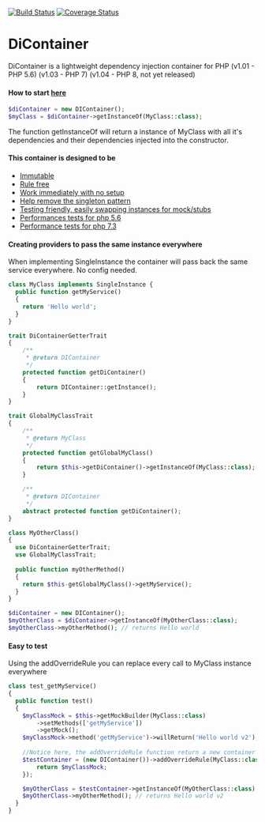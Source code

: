 [![Build Status](https://img.shields.io/travis/eavMarshall/DiContainer/master.svg?style=flat-square)](https://travis-ci.org/eavMarshall/DiContainer)
[![Coverage Status](https://coveralls.io/repos/github/eavMarshall/DiContainer/badge.svg?branch=master)](https://coveralls.io/github/eavMarshall/DiContainer?branch=master)

# DiContainer
DiContainer is a lightweight dependency injection container for PHP
(v1.01 - PHP 5.6)
(v1.03 - PHP 7)
(v1.04 - PHP 8, not yet released)

#### How to start [here](https://github.com/eavMarshall/DiContainer/wiki/How-to-start)
```php
$diContainer = new DIContainer();
$myClass = $diContainer->getInstanceOf(MyClass::class);
```
The function getInstanceOf will return a instance of MyClass with all it's dependencies and their dependencies injected into the constructor.

#### This container is designed to be
- [Immutable](https://github.com/eavMarshall/DiContainer/wiki/Immutable)
- [Rule free](https://github.com/eavMarshall/DiContainer/wiki/Rule-free)
- [Work immediately with no setup](https://github.com/eavMarshall/DiContainer/wiki/Work-immediately-with-no-setup%3F)
- [Help remove the singleton pattern](https://github.com/eavMarshall/DiContainer/wiki/Help-remove-the-singleton-pattern)
- [Testing friendly, easily swapping instances for mock/stubs](https://github.com/eavMarshall/DiContainer/wiki/Testing-friendly,-easily-swapping-instances-for-mock-stubs)
- [Performances tests for php 5.6](https://github.com/eavMarshall/DiContainer/wiki/Performances-tests-for-php-5.6)
- [Performance tests for php 7.3](https://github.com/eavMarshall/DiContainer/wiki/Performance-tests-for-php-7.3)

#### Creating providers to pass the same instance everywhere
When implementing SingleInstance the container will pass back the same service everywhere. No config needed.
```php
class MyClass implements SingleInstance {
  public function getMyService()
  {
    return 'Hello world';
  }
}

trait DiContainerGetterTrait
{
    /**
     * @return DIContainer
     */
    protected function getDiContainer()
    {
        return DIContainer::getInstance();
    }
}

trait GlobalMyClassTrait
{
    /**
     * @return MyClass
     */
    protected function getGlobalMyClass()
    {
        return $this->getDiContainer()->getInstanceOf(MyClass::class);
    }

    /**
     * @return DIContainer
     */
    abstract protected function getDiContainer();
}

class MyOtherClass()
{
  use DiContainerGetterTrait;
  use GlobalMyClassTrait;
  
  public function myOtherMethod()
  {
    return $this-getGlobalMyClass()->getMyService();
  }
}

$diContainer = new DIContainer();
$myOtherClass = $diContainer->getInstanceOf(MyOtherClass::class);
$myOtherClass->myOtherMethod(); // returns Hello world
```

#### Easy to test
Using the addOverrideRule you can replace every call to MyClass instance everywhere
```php
class test_getMyService()
{
  public function test()
  {
    $myClassMock = $this->getMockBuilder(MyClass::class)
        ->setMethods(['getMyService'])
        ->getMock();
    $myClassMock->method('getMyService')->willReturn('Hello world v2');
    
    //Notice here, the addOverrideRule function return a new container
    $testContainer = (new DIContainer())->addOverrideRule(MyClass::class, function () use (&$myClassMock) {
        return $myClassMock;
    });

    $myOtherClass = $testContainer->getInstanceOf(MyOtherClass::class);
    $myOtherClass->myOtherMethod(); // returns Hello world v2
  }
}
```

